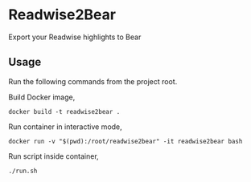 # Readwise2Bear
Export your Readwise highlights to Bear

## Usage

Run the following commands from the project root.

Build Docker image,

```
docker build -t readwise2bear .
```

Run container in interactive mode,

```
docker run -v "$(pwd):/root/readwise2bear" -it readwise2bear bash
```

Run script inside container,

```
./run.sh
```
